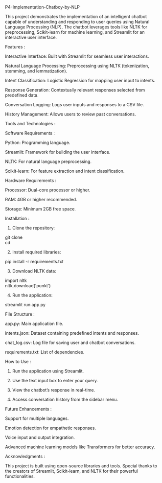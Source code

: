 P4-Implementation-Chatboy-by-NLP

This project demonstrates the implementation of an intelligent chatbot capable of understanding and responding to user queries using Natural Language Processing (NLP). The chatbot leverages tools like NLTK for preprocessing, Scikit-learn for machine learning, and Streamlit for an interactive user interface.




Features : 

Interactive Interface: Built with Streamlit for seamless user interactions.

Natural Language Processing: Preprocessing using NLTK (tokenization, stemming, and lemmatization).

Intent Classification: Logistic Regression for mapping user input to intents.

Response Generation: Contextually relevant responses selected from predefined data.

Conversation Logging: Logs user inputs and responses to a CSV file.

History Management: Allows users to review past conversations.




Tools and Technologies : 

Software Requirements :

Python: Programming language.

Streamlit: Framework for building the user interface.

NLTK: For natural language preprocessing.

Scikit-learn: For feature extraction and intent classification.


Hardware Requirements : 

Processor: Dual-core processor or higher.

RAM: 4GB or higher recommended.

Storage: Minimum 2GB free space.





Installation : 

1. Clone the repository:

git clone <repository-url>  
cd <repository-folder>


2. Install required libraries:

pip install -r requirements.txt


3. Download NLTK data:

import nltk  
nltk.download('punkt')


4. Run the application:

streamlit run app.py



File Structure : 

app.py: Main application file.

intents.json: Dataset containing predefined intents and responses.

chat_log.csv: Log file for saving user and chatbot conversations.

requirements.txt: List of dependencies.





How to Use : 

1. Run the application using Streamlit.


2. Use the text input box to enter your query.


3. View the chatbot’s response in real-time.


4. Access conversation history from the sidebar menu.






Future Enhancements : 

Support for multiple languages.

Emotion detection for empathetic responses.

Voice input and output integration.

Advanced machine learning models like Transformers for better accuracy.




Acknowledgments :

This project is built using open-source libraries and tools. Special thanks to the creators of Streamlit, Scikit-learn, and NLTK for their powerful functionalities.


